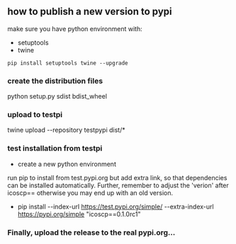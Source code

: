 ## how to publish a new version to pypi

make sure you have python environment with:

- setuptools
- twine

`pip install setuptools twine --upgrade`


### create the distribution files

python setup.py sdist bdist_wheel



### upload to testpi
twine upload --repository testpypi dist/*

### test installation from testpi

- create a new python environment

run pip to install from test.pypi.org but add extra link, so that dependencies can be installed automatically.
Further, remember to adjust the 'verion' after icoscp==    otherwise you may end up with an old version.

- pip install --index-url https://test.pypi.org/simple/ --extra-index-url https://pypi.org/simple "icoscp==0.1.0rc1"

### Finally, upload the release to the real pypi.org...


